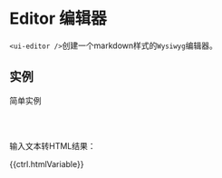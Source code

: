 
# Editor 编辑器

<p class="lead"><code>&lt;ui-editor /&gt;</code>创建一个markdown样式的<code>Wysiwyg</code>编辑器。</p>


## 实例

<p class="lead">简单实例</p>
<div class="bs-example">
	<ui-editor ng-model="ctrl.htmlVariable" style="height:540px"></ui-editor> 
</div>
<ui-clipboard></ui-clipboard>
<div class="highlight">
	<pre>
		<ui-editor ng-model="ctrl.htmlVariable" style="height:540px"></ui-editor> 
	</pre>
</div>
<p>输入文本转HTML结果：</p>
<div>{{ctrl.htmlVariable}}</div>
